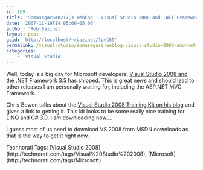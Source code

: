 ```yaml
---
id: 169
title: 'Somasegar&#8217;s WebLog : Visual Studio 2008 and .NET Framework 3.5 shipped!'
date: '2007-11-19T14:05:00-05:00'
author: 'Rob Bazinet'
layout: post
guid: 'http://localhost/~rbazinet/?p=169'
permalink: /visual-studio/somasegars-weblog-visual-studio-2008-and-net-framework-3-5-shipped/
categories:
    - 'Visual Studio'
---
```


Well, today is a big day for Microsoft developers, [Visual Studio 2008 and the .NET Framework 3.5 has shipped](http://blogs.msdn.com/somasegar/archive/2007/11/19/visual-studio-2008-and-net-framework-3-5-shipped.aspx). This is great news and should lead to other releases I am personally waiting for, including the ASP.NET MVC Framework.

Chris Bowen talks about the [Visual Studio 2008 Training Kit on his blog](http://blogs.msdn.com/cbowen/archive/2007/11/19/visual-studio-2008-and-training-kit-released.aspx) and gives a link to getting it. This kit looks to be some really nice training for LINQ and C# 3.0. I am downloading now....

I guess most of us need to download VS 2008 from MSDN downloads as that is the way to get it right now.

<div class="wlWriterSmartContent" style="display:inline;margin:0;padding:0;">Technorati Tags: [Visual Studio 2008](http://technorati.com/tags/Visual%20Studio%202008), [Microsoft](http://technorati.com/tags/Microsoft)</div>